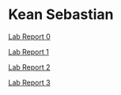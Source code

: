 # Kean Sebastian

[Lab Report 0](https://k-bastian.github.io/cse15l-lab-reports/lab-report-0-week-0.html)

[Lab Report 1](https://k-bastian.github.io/cse15l-lab-reports/lab-report-1-week-1.html)

[Lab Report 2](https://k-bastian.github.io/cse15l-lab-reports/lab-report-2-week-3.html)

[Lab Report 3](https://k-bastian.github.io/cse15l-lab-reports/lab-report-3-week-5.html)